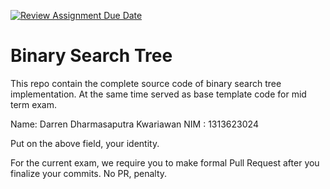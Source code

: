 [![Review Assignment Due Date](https://classroom.github.com/assets/deadline-readme-button-22041afd0340ce965d47ae6ef1cefeee28c7c493a6346c4f15d667ab976d596c.svg)](https://classroom.github.com/a/LXIEJ7jv)
# Binary Search Tree

This repo contain the complete source code of binary search tree implementation. At the same time served as base template code for mid term exam. 

Name: Darren Dharmasaputra Kwariawan
NIM : 1313623024

Put on the above field, your identity. 

For the current exam, we require you to make formal Pull Request after you finalize your commits. No PR, penalty.